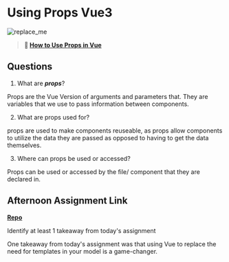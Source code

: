 # Using Props Vue3

![replace_me](https://codeworks.blob.core.windows.net/public/assets/img/illustrations/placeholder.svg)

> **📖 [How to Use Props in Vue](https://codeworksacademy.com/fs-student-guide/resources/wk6/02-Props)**

## Questions

1. What are ***props***?

Props are the Vue Version of arguments and parameters that. They are variables that we use to pass information between components.

2. What are props used for?

props are used to make components reuseable, as props allow components to utilize the data they are passed as opposed to having to get the data themselves. 

3. Where can props be used or accessed?

Props can be used or accessed by the file/ component that they are declared in. 

## Afternoon Assignment Link

**[Repo](https://github.com/PeytonCurr/gifted_ReVued.git)**

Identify at least 1 takeaway from today's assignment

One takeaway from today's assignment was that using Vue to replace the need for templates in your model is a game-changer.